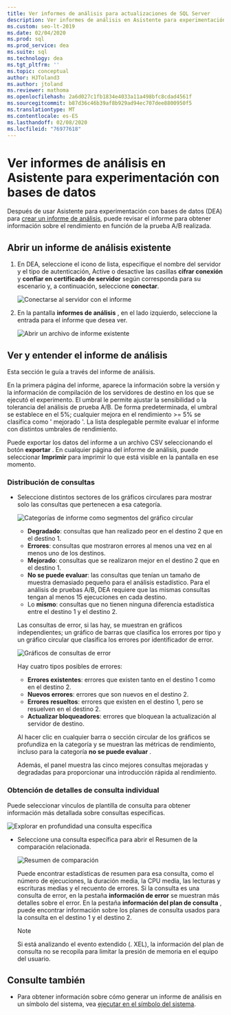 ```yaml
---
title: Ver informes de análisis para actualizaciones de SQL Server
description: Ver informes de análisis en Asistente para experimentación con bases de datos
ms.custom: seo-lt-2019
ms.date: 02/04/2020
ms.prod: sql
ms.prod_service: dea
ms.suite: sql
ms.technology: dea
ms.tgt_pltfrm: ''
ms.topic: conceptual
author: HJToland3
ms.author: jtoland
ms.reviewer: mathoma
ms.openlocfilehash: 2a6d027c1fb1834e4033a11a498bfc8cdad4561f
ms.sourcegitcommit: b87d36c46b39af8b929ad94ec707dee8800950f5
ms.translationtype: MT
ms.contentlocale: es-ES
ms.lasthandoff: 02/08/2020
ms.locfileid: "76977618"
---
```

# <a name="view-analysis-reports-in-database-experimentation-assistant"></a>Ver informes de análisis en Asistente para experimentación con bases de datos

Después de usar Asistente para experimentación con bases de datos (DEA) para [crear un informe de análisis](database-experimentation-assistant-create-report.md), puede revisar el informe para obtener información sobre el rendimiento en función de la prueba A/B realizada.

## <a name="open-an-existing-analysis-report"></a>Abrir un informe de análisis existente

1. En DEA, seleccione el icono de lista, especifique el nombre del servidor y el tipo de autenticación, Active o desactive las casillas **cifrar conexión** y **confiar en certificado de servidor** según corresponda para su escenario y, a continuación, seleccione **conectar**.

   ![Conectarse al servidor con el informe](./media/database-experimentation-assistant-view-report/dea-connect-to-server-with-report-files.png)

2. En la pantalla **informes de análisis** , en el lado izquierdo, seleccione la entrada para el informe que desea ver.

   ![Abrir un archivo de informe existente](./media/database-experimentation-assistant-view-report/dea-select-report-to-view.png)

## <a name="view-and-understand-the-analysis-report"></a>Ver y entender el informe de análisis

Esta sección le guía a través del informe de análisis.

En la primera página del informe, aparece la información sobre la versión y la información de compilación de los servidores de destino en los que se ejecutó el experimento. El umbral le permite ajustar la sensibilidad o la tolerancia del análisis de prueba A/B. De forma predeterminada, el umbral se establece en el 5%; cualquier mejora en el rendimiento >= 5% se clasifica como ' mejorado '.  La lista desplegable permite evaluar el informe con distintos umbrales de rendimiento.

Puede exportar los datos del informe a un archivo CSV seleccionando el botón **exportar** .  En cualquier página del informe de análisis, puede seleccionar **Imprimir** para imprimir lo que está visible en la pantalla en ese momento.

### <a name="query-distribution"></a>Distribución de consultas

- Seleccione distintos sectores de los gráficos circulares para mostrar solo las consultas que pertenecen a esa categoría.

   ![Categorías de informe como segmentos del gráfico circular](./media/database-experimentation-assistant-view-report/dea-view-report-pie-slices.png)

  - **Degradado**: consultas que han realizado peor en el destino 2 que en el destino 1.
  - **Errores**: consultas que mostraron errores al menos una vez en al menos uno de los destinos.
  - **Mejorado**: consultas que se realizaron mejor en el destino 2 que en el destino 1.
  - **No se puede evaluar**: las consultas que tenían un tamaño de muestra demasiado pequeño para el análisis estadístico. Para el análisis de pruebas A/B, DEA requiere que las mismas consultas tengan al menos 15 ejecuciones en cada destino.
  - Lo **mismo**: consultas que no tienen ninguna diferencia estadística entre el destino 1 y el destino 2.

  Las consultas de error, si las hay, se muestran en gráficos independientes; un gráfico de barras que clasifica los errores por tipo y un gráfico circular que clasifica los errores por identificador de error.

   ![Gráficos de consultas de error](./media/database-experimentation-assistant-view-report/dea-error-query-charts.png)

  Hay cuatro tipos posibles de errores:

  - **Errores existentes**: errores que existen tanto en el destino 1 como en el destino 2.
  - **Nuevos errores**: errores que son nuevos en el destino 2.
  - **Errores resueltos**: errores que existen en el destino 1, pero se resuelven en el destino 2.
  - **Actualizar bloqueadores**: errores que bloquean la actualización al servidor de destino.

  Al hacer clic en cualquier barra o sección circular de los gráficos se profundiza en la categoría y se muestran las métricas de rendimiento, incluso para la categoría **no se puede evaluar** .

  Además, el panel muestra las cinco mejores consultas mejoradas y degradadas para proporcionar una introducción rápida al rendimiento.

### <a name="individual-query-drill-down"></a>Obtención de detalles de consulta individual

Puede seleccionar vínculos de plantilla de consulta para obtener información más detallada sobre consultas específicas.

![Explorar en profundidad una consulta específica](./media/database-experimentation-assistant-view-report/dea-query-drill-down-report.png)

- Seleccione una consulta específica para abrir el Resumen de la comparación relacionada.

   ![Resumen de comparación](./media/database-experimentation-assistant-view-report/dea-view-report-comparison-summary.png)

   Puede encontrar estadísticas de resumen para esa consulta, como el número de ejecuciones, la duración media, la CPU media, las lecturas y escrituras medias y el recuento de errores.  Si la consulta es una consulta de error, en la pestaña **información de error** se muestran más detalles sobre el error.  En la pestaña **información del plan de consulta** , puede encontrar información sobre los planes de consulta usados para la consulta en el destino 1 y el destino 2.

   > [!NOTE]
   > Si está analizando el evento extendido (. XEL), la información del plan de consulta no se recopila para limitar la presión de memoria en el equipo del usuario.

## <a name="see-also"></a>Consulte también

- Para obtener información sobre cómo generar un informe de análisis en un símbolo del sistema, vea [ejecutar en el símbolo del sistema](database-experimentation-assistant-run-command-prompt.md).
